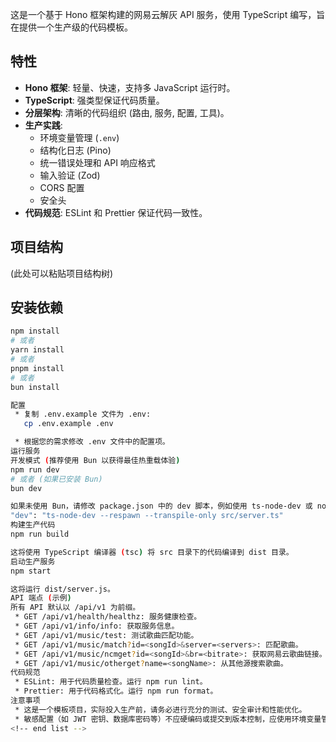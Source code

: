 这是一个基于 Hono 框架构建的网易云解灰 API 服务，使用 TypeScript 编写，旨在提供一个生产级的代码模板。

## 特性

-   **Hono 框架**: 轻量、快速，支持多 JavaScript 运行时。
-   **TypeScript**: 强类型保证代码质量。
-   **分层架构**: 清晰的代码组织 (路由, 服务, 配置, 工具)。
-   **生产实践**:
    -   环境变量管理 (`.env`)
    -   结构化日志 (Pino)
    -   统一错误处理和 API 响应格式
    -   输入验证 (Zod)
    -   CORS 配置
    -   安全头
-   **代码规范**: ESLint 和 Prettier 保证代码一致性。

## 项目结构

(此处可以粘贴项目结构树)

## 安装依赖

```bash
npm install
# 或者
yarn install
# 或者
pnpm install
# 或者
bun install

配置
 * 复制 .env.example 文件为 .env:
   cp .env.example .env

 * 根据您的需求修改 .env 文件中的配置项。
运行服务
开发模式 (推荐使用 Bun 以获得最佳热重载体验)
npm run dev
# 或者 (如果已安装 Bun)
bun dev

如果未使用 Bun，请修改 package.json 中的 dev 脚本，例如使用 ts-node-dev 或 nodemon：
"dev": "ts-node-dev --respawn --transpile-only src/server.ts"
构建生产代码
npm run build

这将使用 TypeScript 编译器 (tsc) 将 src 目录下的代码编译到 dist 目录。
启动生产服务
npm start

这将运行 dist/server.js。
API 端点 (示例)
所有 API 默认以 /api/v1 为前缀。
 * GET /api/v1/health/healthz: 服务健康检查。
 * GET /api/v1/info/info: 获取服务信息。
 * GET /api/v1/music/test: 测试歌曲匹配功能。
 * GET /api/v1/music/match?id=<songId>&server=<servers>: 匹配歌曲。
 * GET /api/v1/music/ncmget?id=<songId>&br=<bitrate>: 获取网易云歌曲链接。
 * GET /api/v1/music/otherget?name=<songName>: 从其他源搜索歌曲。
代码规范
 * ESLint: 用于代码质量检查。运行 npm run lint。
 * Prettier: 用于代码格式化。运行 npm run format。
注意事项
 * 这是一个模板项目，实际投入生产前，请务必进行充分的测试、安全审计和性能优化。
 * 敏感配置（如 JWT 密钥、数据库密码等）不应硬编码或提交到版本控制，应使用环境变量管理。
<!-- end list -->
